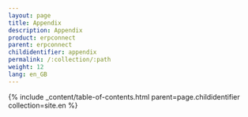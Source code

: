 ```yaml
---
layout: page
title: Appendix
description: Appendix
product: erpconnect
parent: erpconnect
childidentifier: appendix
permalink: /:collection/:path
weight: 12
lang: en_GB
---
```


{% include _content/table-of-contents.html parent=page.childidentifier collection=site.en %}
